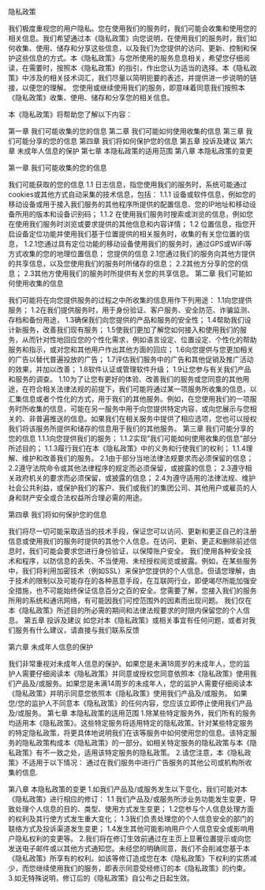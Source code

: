 隐私政策

我们极度重视您的用户隐私。您在使用我们的服务时，我们可能会收集和使用您的相关信息。我们希望通过本《隐私政策》向您说明，在使用我们的服务时，我们如何收集、使用、储存和分享这些信息，以及我们为您提供的访问、更新、控制和保护这些信息的方式。本《隐私政策》与您所使用的服务息息相关，希望您仔细阅读，在需要时，按照本《隐私政策》的指引，作出您认为适当的选择。本《隐私政策》中涉及的相关技术词汇，我们尽量以简明扼要的表述，并提供进一步说明的链接，以便您的理解。 您使用或继续使用我们的服务，即意味着同意我们按照本《隐私政策》收集、使用、储存和分享您的相关信息。


本《隐私政策》将帮助您了解以下内容：

第一章 我们可能收集的您的信息 第二章 我们可能如何使用收集的信息 第三章 我们可能分享的您的信息 第四章 我们将如何保护您的信息 第五章 投诉及建议 第六章 未成年人信息的保护 第七章 本隐私政策的适用范围 第八章 本隐私政策的变更

第一章 我们可能收集的您的信息

我们可能获取的您的信息 1.1 日志信息，指您使用我们的服务时，系统可能通过cookies或其他方式自动采集的技术信息，包括： 1.1.1 设备或软件信息，例如您的移动设备或用于接入我们服务的其他程序所提供的配置信息、您的IP地址和移动设备所用的版本和设备识别码； 1.1.2 在使用我们服务时搜索或浏览的信息，例如您在使用我们服务时浏览或要求提供的其他信息和内容详情； 1.2 位置信息，指您开启设备定位功能并使用我们基于位置提供的相关服务时，收集的有关您位置的信息， 1.2.1您通过具有定位功能的移动设备使用我们的服务时，通过GPS或WiFi等方式收集的您的地理位置信息； 您提供的信息 2.1您通过我们的服务向其他方提供的共享信息，以及您使用我们的服务时所储存的信息； 2.2其他方分享的您的信息； 2.3其他方使用我们的服务时所提供有关您的共享信息。
第二章 我们可能如何使用收集的信息

我们可能将在向您提供服务的过程之中所收集的信息用作下列用途： 1.1向您提供服务； 1.2在我们提供服务时，用于身份验证、客户服务、安全防范、诈骗监测、存档和备份用途， 1.3确保我们向您提供的产品和服务的安全性； 1.4帮助我们设计新服务，改善我们现有服务； 1.5使我们更加了解您如何接入和使用我们的服务，从而针对性地回应您的个性化需求，例如语言设定、位置设定、个性化的帮助服务和指示，或对您和其他用户作出其他方面的回应； 1.6向您提供与您更加相关的广告以替代普遍投放的广告； 1.7评估我们服务中的广告和其他促销及推广活动的效果，并加以改善； 1.8软件认证或管理软件升级； 1.9让您参与有关我们产品和服务的调查。 1.10为了让您有更好的体验、改善我们的服务或您同意的其他用途，在符合相关法律法规的前提下，我们可能将通过某一项服务所收集的信息，以汇集信息或者个性化的方式，用于我们的其他服务。例如，在您使用我们的一项服务时所收集的信息，可能在另一服务中用于向您提供特定内容，或向您展示与您相关的、非普遍推送的信息。如果我们在相关服务中提供了相应选项，您也可以授权我们将该服务所提供和储存的信息用于我们的其他服务。
第三章 我们可能分享的您的信息 1.1.1向您提供我们的服务； 1.1.2实现”我们可能如何使用收集的信息”部分所述目的； 1.1.3履行我们在本《隐私政策》中的义务和行使我们的权利； 1.1.4理解、维护和改善我们的服务。 2.1由于部分当地法律法规要求而必须保留的信息； 2.2遵守法院命令或其他法律程序的规定而必须保留，或披露的信息； 2.3遵守相关政府机关的要求而必须保留，或披露的信息； 2.4为遵守适用的法律法规、维护社会公共利益，或保护我们的客户、我们或我们的集团公司、其他用户或雇员的人身和财产安全或合法权益所合理必需的用途。

第四章 我们将如何保护您的信息

我们将尽一切可能采取适当的技术手段，保证您可以访问、更新和更正自己的注册信息或使用我们的服务时提供的其他个人信息。在访问、更新、更正和删除前述信息时，我们可能会要求您进行身份验证，以保障账户安全。
我们使用各种安全技术和程序，以防信息的丢失、不当使用、未经授权阅览或披露。例如，在某些服务中，我们将利用加密技术（例如SSL）来保护您提供的个人信息。但请您理解，由于技术的限制以及可能存在的各种恶意手段，在互联网行业，即便竭尽所能加强安全措施，也不可能始终保证信息百分之百的安全。您需要了解，您接入我们的服务所用的系统和通讯网络，有可能因我们可控范围外的因素而出现问题。
我们仅在本《隐私政策》所述目的所必需的期间和法律法规要求的时限内保留您的个人信息。
第五章 投诉及建议 如您对本《隐私政策》或相关事宜有任何问题，或者对我们服务有什么建议，请直接与我们联系反馈

第六章 未成年人信息的保护

我们非常重视对未成年人信息的保护。如果您是未满18周岁的未成年人，您的监护人需要仔细阅读本《隐私政策》并同意或授权您同意依照本《隐私政策》使用我们产品及/或服务。如果您是未满14周岁的未成年人，您的监护人需要仔细阅读本《隐私政策》并明示同意您依照本《隐私政策》使用我们产品及/或服务。
如果您/您的监护人不同意本《隐私政策》的任何内容，您应该立即停止使用我们产品及/或服务。
第七章 本隐私政策的适用范围 1.除某些特定服务外，我们所有的服务均适用本《隐私政策》。这些特定服务将适用特定的隐私政策。针对某些特定服务的特定隐私政策，将更具体地说明我们在该等服务中如何使用您的信息。该特定服务的隐私政策构成本《隐私政策》的一部分。如相关特定服务的隐私政策与本《隐私政策》有不一致之处，适用该特定服务的隐私政策。 2.请您注意，本《隐私政策》不适用于以下情况： 通过在我们服务中进行广告服务的其他公司或机构所收集的信息.

第八章 本隐私政策的变更 1.如我们产品及/或服务发生以下变化，我们可能对本《隐私政策》进行相应的修订： 1.1 我们产品及/或服务所涉业务功能发生变更，导致处理个人信息的目的、类型、使用方式发生变更； 1.2您参与个人信息处理方面的权利及其行使方式发生重大变化； 1.3我们负责处理您的个人信息安全的部门的联络方式及投诉渠道发生变更； 1.4发生其他可能影响用户个人信息安全或影响用户隐私权利的变更等。 2.我们将在修订生效前通过在主页上显著位置提示或向您发送电子邮件或以其他方式通知您。未经您的明确同意，我们不会削减您基于本《隐私政策》所享有的权利。如该等修订造成您在本《隐私政策》下权利的实质减少，而您继续使用我们的服务，即表示同意受经修订的本《隐私政策》的约束。 3.如无特殊说明，修订后的《隐私政策》自公布之日起生效。
